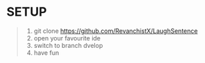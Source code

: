 ﻿# SETUP
 
> 1. git clone https://github.com/RevanchistX/LaughSentence
> 2. open your favourite ide
> 3. switch to branch dvelop
> 4. have fun